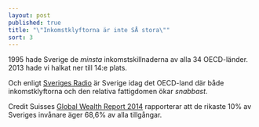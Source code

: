 ```yaml
---
layout: post
published: true
title: "\"Inkomstklyftorna är inte SÅ stora\""
sort: 3
---
```







1995 hade Sverige de _minsta_ inkomstskillnaderna av alla 34 OECD-länder. 2013 hade vi halkat ner till 14:e plats. 

Och enligt [Sveriges Radio](http://sverigesradio.se/sida/artikel.aspx?programid=83&artikel=5535253) är Sverige idag det OECD-land där både inkomstklyftorna och den relativa fattigdomen ökar _snabbast_.

Credit Suisses [Global Wealth Report 2014](https://publications.credit-suisse.com/tasks/render/file/?fileID=60931FDE-A2D2-F568-B041B58C5EA591A4) rapporterar att de rikaste 10% av Sveriges invånare äger 68,6% av alla tillgångar.
